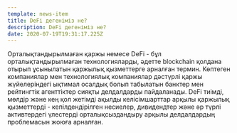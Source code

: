 ```yaml
---
template: news-item
title: DeFi дегеніміз не?
description: DeFi дегеніміз не?
date: 2020-07-19T19:31:17.225Z
---
```

Орталықтандырылмаған қаржы немесе DeFi - бұл орталықтандырылмаған технологияларды, әдетте blockchain қолдана отырып ұсынылатын қаржылық қызметтерге арналған термин. Көптеген компаниялар мен технологиялық компаниялар дәстүрлі қаржы жүйелеріндегі ықтимал осалдық болып табылатын банктер мен рейтингтік агенттіктер сияқты делдалдарды пайдаланады. DeFi тиімді, мөлдір және кең қол жетімді ақылды келісімшарттар арқылы қаржылық қызметтерді - кепілдендірілген несиелер, дивидендтер және әр түрлі активтердегі үлестерді орталықсыздандыру арқылы делдалдардың проблемасын жоюға арналған.
